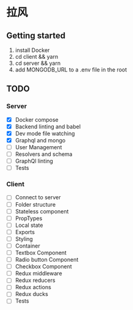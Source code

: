 # 拉风

## Getting started

1. install Docker
1. cd client && yarn
1. cd server && yarn
1. add MONGODB_URL to a .env file in the root

## TODO

### Server

- [x] Docker compose
- [x] Backend linting and babel
- [x] Dev mode file watching
- [x] Graphql and mongo
- [ ] User Management
- [ ] Resolvers and schema
- [ ] GraphQl linting
- [ ] Tests

### Client

- [ ] Connect to server
- [ ] Folder structure
- [ ] Stateless component
- [ ] PropTypes
- [ ] Local state
- [ ] Exports
- [ ] Styling
- [ ] Container
- [ ] Textbox Component
- [ ] Radio button Component
- [ ] Checkbox Component
- [ ] Redux middleware
- [ ] Redux reducers
- [ ] Redux actions
- [ ] Redux ducks
- [ ] Tests